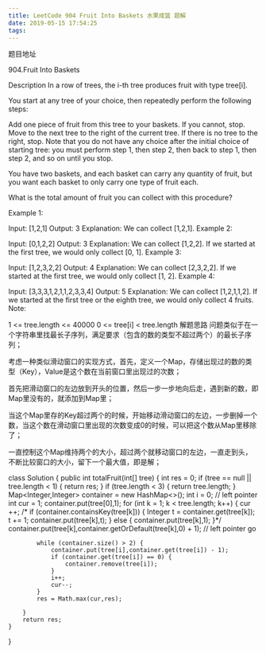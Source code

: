 ```yaml
---
title: LeetCode 904 Fruit Into Baskets 水果成篮 题解
date: 2019-05-15 17:54:25
tags:
---
```


题目地址

904.Fruit Into Baskets

Description
In a row of trees, the i-th tree produces fruit with type tree[i].

You start at any tree of your choice, then repeatedly perform the following steps:

Add one piece of fruit from this tree to your baskets. If you cannot, stop.
Move to the next tree to the right of the current tree. If there is no tree to the right, stop.
Note that you do not have any choice after the initial choice of starting tree: you must perform step 1, then step 2, then back to step 1, then step 2, and so on until you stop.

You have two baskets, and each basket can carry any quantity of fruit, but you want each basket to only carry one type of fruit each.

What is the total amount of fruit you can collect with this procedure?

Example 1:

Input: [1,2,1]
Output: 3
Explanation: We can collect [1,2,1].
Example 2:

Input: [0,1,2,2]
Output: 3
Explanation: We can collect [1,2,2].
If we started at the first tree, we would only collect [0, 1].
Example 3:

Input: [1,2,3,2,2]
Output: 4
Explanation: We can collect [2,3,2,2].
If we started at the first tree, we would only collect [1, 2].
Example 4:

Input: [3,3,3,1,2,1,1,2,3,3,4]
Output: 5
Explanation: We can collect [1,2,1,1,2].
If we started at the first tree or the eighth tree, we would only collect 4 fruits.
Note:

1 <= tree.length <= 40000
0 <= tree[i] < tree.length
解题思路
问题类似于在一个字符串里找最长子序列，满足要求（包含的数的类型不超过两个）的最长子序列；

考虑一种类似滑动窗口的实现方式，首先，定义一个Map，存储出现过的数的类型（Key），Value是这个数在当前窗口里出现过的次数；

首先把滑动窗口的左边放到开头的位置，然后一步一步地向后走，遇到新的数，即Map里没有的，就添加到Map里；

当这个Map里存的Key超过两个的时候，开始移动滑动窗口的左边，一步删掉一个数，当这个数在滑动窗口里出现的次数变成0的时候，可以把这个数从Map里移除了；

一直控制这个Map维持两个的大小，超过两个就移动窗口的左边，一直走到头，不断比较窗口的大小，留下一个最大值，即是解；

class Solution {
     public int totalFruit(int[] tree) {
        int res = 0;
        if (tree == null || tree.length < 1) {
            return res;
        }
        if (tree.length < 3) {
            return tree.length;
        }
        Map<Integer,Integer> container = new HashMap<>();
        int i = 0; // left pointer
        int cur = 1;
        container.put(tree[0],1);
        for (int k = 1; k < tree.length; k++) {
            cur ++;
           /* if (container.containsKey(tree[k])) {
                Integer t = container.get(tree[k]);
                t += 1;
                container.put(tree[k],t);
            } else {
                container.put(tree[k],1);
            }*/
           container.put(tree[k],container.getOrDefault(tree[k],0) + 1);
            // left pointer go
            
            while (container.size() > 2) {
                container.put(tree[i],container.get(tree[i]) - 1);
                if (container.get(tree[i]) == 0) {
                    container.remove(tree[i]);
                }
                i++;
                cur--;
            }
            res = Math.max(cur,res);

        }
        return res;
    }
}